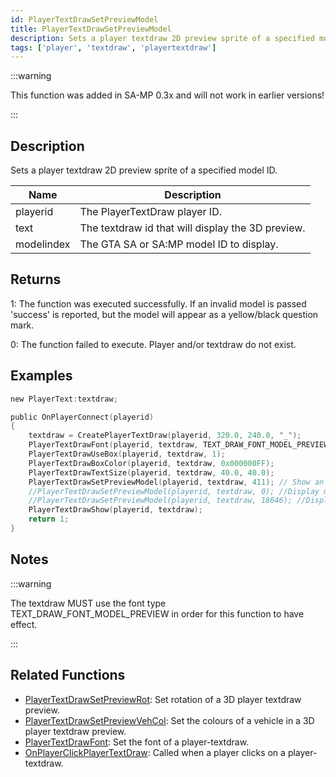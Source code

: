 ```yaml
---
id: PlayerTextDrawSetPreviewModel
title: PlayerTextDrawSetPreviewModel
description: Sets a player textdraw 2D preview sprite of a specified model ID.
tags: ['player', 'textdraw', 'playertextdraw']
---
```


:::warning

This function was added in SA-MP 0.3x and will not work in earlier versions!

:::

## Description

Sets a player textdraw 2D preview sprite of a specified model ID.


| Name | Description |
|------|-------------|
|playerid | The PlayerTextDraw player ID.|
|text | The textdraw id that will display the 3D preview.|
|modelindex | The GTA SA or SA:MP model ID to display.|


## Returns

 1: The function was executed successfully. If an invalid model is passed 'success' is reported, but the model will appear as a yellow/black question mark.

 0: The function failed to execute. Player and/or textdraw do not exist.


## Examples


```c
new PlayerText:textdraw;

public OnPlayerConnect(playerid)
{
    textdraw = CreatePlayerTextDraw(playerid, 320.0, 240.0, "_");
    PlayerTextDrawFont(playerid, textdraw, TEXT_DRAW_FONT_MODEL_PREVIEW);
    PlayerTextDrawUseBox(playerid, textdraw, 1);
    PlayerTextDrawBoxColor(playerid, textdraw, 0x000000FF);
    PlayerTextDrawTextSize(playerid, textdraw, 40.0, 40.0);
    PlayerTextDrawSetPreviewModel(playerid, textdraw, 411); // Show an Infernus (model 411)
    //PlayerTextDrawSetPreviewModel(playerid, textdraw, 0); //Display model 0 (CJ Skin)
    //PlayerTextDrawSetPreviewModel(playerid, textdraw, 18646); //Display model 18646 (police light object)
    PlayerTextDrawShow(playerid, textdraw);
    return 1;
}
```


## Notes

:::warning

The textdraw MUST use the font type TEXT_DRAW_FONT_MODEL_PREVIEW in order for this function to have effect.

:::


## Related Functions


-  [PlayerTextDrawSetPreviewRot](../functions/PlayerTextDrawSetPreviewRot.md): Set rotation of a 3D player textdraw preview.
-  [PlayerTextDrawSetPreviewVehCol](../functions/PlayerTextDrawSetPreviewVehCol.md): Set the colours of a vehicle in a 3D player textdraw preview.
-  [PlayerTextDrawFont](../functions/PlayerTextDrawFont.md): Set the font of a player-textdraw.
-  [OnPlayerClickPlayerTextDraw](../callbacks/OnPlayerClickPlayerTextDraw.md): Called when a player clicks on a player-textdraw.